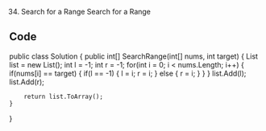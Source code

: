 34. Search for a Range
Search for a Range

## Code
public class Solution {
    public int[] SearchRange(int[] nums, int target) {
        List<int> list = new List<int>();
        int l = -1;
        int r = -1;
        for(int i = 0; i < nums.Length; i++) {
            if(nums[i] == target) {
                if(l == -1) {
                    l = i;
                    r = i;
                }
                else {
                    r = i;
                }
            }
        }
        list.Add(l);
        list.Add(r);

        return list.ToArray();
    }
}
